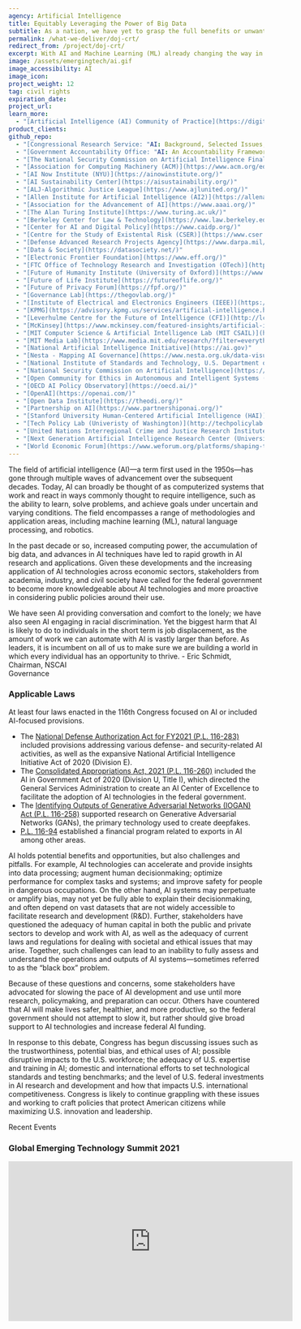 ```yaml
---
agency: Artificial Intelligence
title: Equitably Leveraging the Power of Big Data
subtitle: As a nation, we have yet to grasp the full benefits or unwanted effects of artificial intelligence. AI is widely used, but how do we know it's working appropriately?
permalink: /what-we-deliver/doj-crt/
redirect_from: /project/doj-crt/
excerpt: With AI and Machine Learning (ML) already changing the way in which society addresses economic and national security challenges and opportunities, these technologies must be developed and used in a trustworthy and responsible manner.
image: /assets/emergingtech/ai.gif
image_accessibility: AI
image_icon:
project_weight: 12
tag: civil rights
expiration_date:
project_url: 
learn_more:
  - "[Artificial Intelligence (AI) Community of Practice](https://digital.gov/communities/artificial-intelligence/)" 
product_clients:
github_repo:
  - "[Congressional Research Service: "AI: Background, Selected Issues, and Policy Considerations"](https://crsreports.congress.gov/product/pdf/R/R46795)"
  - "[Government Accountability Office: "AI: An Accountability Framework for Federal Agencies and Other Entities"](https://www.gao.gov/products/gao-21-519sp)"
  - "[The National Security Commission on Artificial Intelligence Final Report](https://www.nscai.gov/wp-content/uploads/2021/03/Full-Report-Digital-1.pdf)"
  - "[Association for Computing Machinery (ACM)](https://www.acm.org/education/ai-ml-techtalks)"
  - "[AI Now Institute (NYU)](https://ainowinstitute.org/)"
  - "[AI Sustainability Center](https://aisustainability.org/)"
  - "[ALJ-Algorithmic Justice League](https://www.ajlunited.org/)"
  - "[Allen Institute for Artificial Intelligence (AI2)](https://allenai.org/)"
  - "[Association for the Advancement of AI](https://www.aaai.org/)"
  - "[The Alan Turing Institute](https://www.turing.ac.uk/)"
  - "[Berkeley Center for Law & Technology](https://www.law.berkeley.edu/research/bclt/)"
  - "[Center for AI and Digital Policy](https://www.caidp.org/)"
  - "[Centre for the Study of Existental Risk (CSER)](https://www.cser.ac.uk/)"
  - "[Defense Advanced Research Projects Agency](https://www.darpa.mil/work-with-us/ai-next-campaign)"
  - "[Data & Society](https://datasociety.net/)"
  - "[Electronic Frontier Foundation](https://www.eff.org/)"
  - "[FTC Office of Technology Research and Investigation (OTech)](https://www.ftc.gov/about-ftc/bureaus-offices/bureau-consumer-protection/office-technology-research-investigation)"
  - "[Future of Humanity Institute (University of Oxford)](https://www.fhi.ox.ac.uk/)"
  - "[Future of Life Institute](https://futureoflife.org/)"
  - "[Future of Privacy Forum](https://fpf.org/)"
  - "[Governance Lab](https://thegovlab.org/)"
  - "[Institute of Electrical and Electronics Engineers (IEEE)](https://ethicsinaction.ieee.org/#set-the-standard)"
  - "[KPMG](https://advisory.kpmg.us/services/artificial-intelligence.html)"
  - "[Leverhulme Centre for the Future of Intelligence (CFI)](http://lcfi.ac.uk/)"
  - "[McKinsey](https://www.mckinsey.com/featured-insights/artificial-intelligence)"
  - "[MIT Computer Science & Artificial Intelligence Lab (MIT CSAIL)](https://www.csail.mit.edu/)"
  - "[MIT Media Lab](https://www.media.mit.edu/research/?filter=everything&tag=artificial-intelligence)"
  - "[National Artificial Intelligence Initiative](https://ai.gov)"
  - "[Nesta - Mapping AI Governance](https://www.nesta.org.uk/data-visualisation-and-interactive/mapping-ai-governance/)"
  - "[National Institute of Standards and Technology, U.S. Department of Commerce (NIST)](https://www.nist.gov/artificial-intelligence)"
  - "[National Security Commission on Artificial Intelligence](https://www.nscai.gov/)"
  - "[Open Community for Ethics in Autonomous and Intelligent Systems (OCEANIS)](https://ethicsstandards.org/)"
  - "[OECD AI Policy Observatory](https://oecd.ai/)"
  - "[OpenAI](https://openai.com/)"
  - "[Open Data Institute](https://theodi.org/)"
  - "[Partnership on AI](https://www.partnershiponai.org/)"
  - "[Stanford University Human-Centered Artificial Intelligence (HAI)](https://hai.stanford.edu/)"
  - "[Tech Policy Lab (Univeristy of Washington)](http://techpolicylab.uw.edu/research_area/artificial-intelligence/)"
  - "[United Nations Interregional Crime and Justice Research Institute](http://www.unicri.it/security-through-research-technology-and-innovation)"
  - "[Next Generation Artificial Intelligence Research Center (University of Tokyo)](https://www.ai.u-tokyo.ac.jp/en/)"
  - "[World Economic Forum](https://www.weforum.org/platforms/shaping-the-future-of-technology-governance-artificial-intelligence-and-machine-learning)"
---
```


The field of artificial intelligence (AI)—a term first used in the 1950s—has gone through
multiple waves of advancement over the subsequent decades. Today, AI can broadly be thought
of as computerized systems that work and react in ways commonly thought to require intelligence, such as the ability to learn, solve problems, and achieve goals under uncertain and varying conditions. The field encompasses a range of methodologies and application areas, including machine learning (ML), natural language processing, and robotics.

In the past decade or so, increased computing power, the accumulation of big data, and advances in AI techniques have led to rapid growth in AI research and applications. Given these developments and the increasing application of AI technologies across economic sectors, stakeholders from academia, industry, and civil society have called for the federal government to become more knowledgeable about AI technologies and more proactive in considering public policies around their use.

<div class="testimonial-blockquote">
  We have seen AI providing conversation and comfort to the lonely; we have also seen AI engaging in racial discrimination. Yet the biggest harm that AI is likely to do to individuals in the short term is job displacement, as the amount of work we can automate with AI is vastly larger than before. As leaders, it is incumbent on all of us to make sure we are building a world in which every individual has an opportunity to thrive.
    <span>- Eric Schmidt, Chairman, NSCAI</span>
</div>

<div class="small-caps">Governance</div>

### Applicable Laws

At least four laws enacted in the 116th Congress focused on AI or included
AI-focused provisions.
- The [National Defense Authorization Act for FY2021 (P.L. 116-283)](https://www.congress.gov/bill/116th-congress/house-bill/6395#:~:text=Shown%20Here%3A-,Public%20Law%20No%3A%20116%2D283,(01%2F01%2F2021)&text=This%20bill%20authorizes%20FY2021%20appropriations,provided%20in%20subsequent%20appropriations%20legislation.) included provisions addressing various defense- and security-related AI activities, as well as the expansive National Artificial Intelligence Initiative Act of 2020 (Division E).
- The [Consolidated Appropriations Act, 2021 (P.L. 116-260)](https://www.congress.gov/bill/116th-congress/house-bill/133/text) included the AI in Government Act of 2020 (Division U, Title I), which directed the General Services Administration to create an AI Center of Excellence to facilitate the adoption of AI technologies in the federal government.
- The [Identifying Outputs of Generative Adversarial Networks (IOGAN) Act (P.L. 116-258)](https://www.congress.gov/bill/116th-congress/senate-bill/2904) supported research on Generative Adversarial Networks (GANs), the primary technology used to create deepfakes.
- [P.L. 116-94](https://www.congress.gov/bill/116th-congress/house-bill/1865/text) established a financial program related to exports in AI among other areas.

AI holds potential benefits and opportunities, but also challenges and pitfalls. For example, AI technologies can accelerate and provide insights into data processing; augment human decisionmaking; optimize performance for complex tasks and systems; and improve safety for people in dangerous occupations. On the other hand, AI systems may perpetuate or amplify
bias, may not yet be fully able to explain their decisionmaking, and often depend on vast datasets that are not widely accessible to facilitate research and development (R&D). Further, stakeholders have questioned the adequacy of human capital in both the public and private sectors to develop and work with AI, as well as the adequacy of current laws and
regulations for dealing with societal and ethical issues that may arise. Together, such challenges can lead to an inability to fully assess and understand the operations and outputs of AI systems—sometimes referred to as the “black box” problem.

Because of these questions and concerns, some stakeholders have advocated for slowing the pace of AI development and use until more research, policymaking, and preparation can occur. Others have countered that AI will make lives safer, healthier, and more productive, so the federal government should not attempt to slow it, but rather should give broad support to AI
technologies and increase federal AI funding.

In response to this debate, Congress has begun discussing issues such as the trustworthiness, potential bias, and ethical uses of AI; possible disruptive impacts to the U.S. workforce; the adequacy of U.S. expertise and training in AI; domestic and international efforts to set technological standards and testing benchmarks; and the level of U.S. federal investments in AI research and development and how that impacts U.S. international competitiveness. Congress is likely to continue grappling with these issues and working to craft policies that protect American citizens while maximizing U.S. innovation and leadership.

<div class="small-caps">Recent Events</div>

### Global Emerging Technology Summit 2021

<iframe width="560" height="315" src="https://www.youtube.com/embed/MkJs-eRPABg" title="YouTube video player" frameborder="0" allow="accelerometer; autoplay; clipboard-write; encrypted-media; gyroscope; picture-in-picture" allowfullscreen></iframe>
